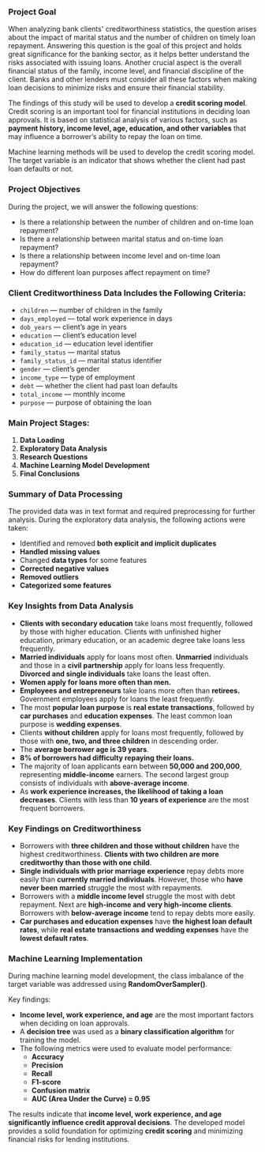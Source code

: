 ### **Project Goal**  
When analyzing bank clients' creditworthiness statistics, the question arises about the impact of marital status and the number of children on timely loan repayment. Answering this question is the goal of this project and holds great significance for the banking sector, as it helps better understand the risks associated with issuing loans. Another crucial aspect is the overall financial status of the family, income level, and financial discipline of the client. Banks and other lenders must consider all these factors when making loan decisions to minimize risks and ensure their financial stability.  

The findings of this study will be used to develop a **credit scoring model**. Credit scoring is an important tool for financial institutions in deciding loan approvals. It is based on statistical analysis of various factors, such as **payment history, income level, age, education, and other variables** that may influence a borrower’s ability to repay the loan on time.  

Machine learning methods will be used to develop the credit scoring model. The target variable is an indicator that shows whether the client had past loan defaults or not.  

### **Project Objectives**  
During the project, we will answer the following questions:  
- Is there a relationship between the number of children and on-time loan repayment?  
- Is there a relationship between marital status and on-time loan repayment?  
- Is there a relationship between income level and on-time loan repayment?  
- How do different loan purposes affect repayment on time?  

### **Client Creditworthiness Data Includes the Following Criteria:**  
- `children` — number of children in the family  
- `days_employed` — total work experience in days  
- `dob_years` — client’s age in years  
- `education` — client’s education level  
- `education_id` — education level identifier  
- `family_status` — marital status  
- `family_status_id` — marital status identifier  
- `gender` — client’s gender  
- `income_type` — type of employment  
- `debt` — whether the client had past loan defaults  
- `total_income` — monthly income  
- `purpose` — purpose of obtaining the loan  

### **Main Project Stages:**  
1. **Data Loading**  
2. **Exploratory Data Analysis**  
3. **Research Questions**  
4. **Machine Learning Model Development**  
5. **Final Conclusions**  

### **Summary of Data Processing**  
The provided data was in text format and required preprocessing for further analysis. During the exploratory data analysis, the following actions were taken:  
- Identified and removed **both explicit and implicit duplicates**  
- **Handled missing values**  
- Changed **data types** for some features  
- **Corrected negative values**  
- **Removed outliers**  
- **Categorized some features**  

### **Key Insights from Data Analysis**  
- **Clients with secondary education** take loans most frequently, followed by those with higher education. Clients with unfinished higher education, primary education, or an academic degree take loans less frequently.  
- **Married individuals** apply for loans most often. **Unmarried** individuals and those in a **civil partnership** apply for loans less frequently. **Divorced and single individuals** take loans the least often.  
- **Women apply for loans more often than men.**  
- **Employees and entrepreneurs** take loans more often than **retirees.** Government employees apply for loans the least frequently.  
- The most **popular loan purpose** is **real estate transactions**, followed by **car purchases** and **education expenses**. The least common loan purpose is **wedding expenses**.  
- Clients **without children** apply for loans most frequently, followed by those with **one, two, and three children** in descending order.  
- The **average borrower age is 39 years**.  
- **8% of borrowers had difficulty repaying their loans.**  
- The majority of loan applicants earn between **50,000 and 200,000**, representing **middle-income** earners. The second largest group consists of individuals with **above-average income**.  
- As **work experience increases, the likelihood of taking a loan decreases**. Clients with less than **10 years of experience** are the most frequent borrowers.  

### **Key Findings on Creditworthiness**  
- Borrowers with **three children and those without children** have the highest creditworthiness. **Clients with two children are more creditworthy than those with one child**.  
- **Single individuals with prior marriage experience** repay debts more easily than **currently married individuals**. However, those who **have never been married** struggle the most with repayments.  
- Borrowers with a **middle income level** struggle the most with debt repayment. Next are **high-income and very high-income clients**. Borrowers with **below-average income** tend to repay debts more easily.  
- **Car purchases and education expenses** have **the highest loan default rates**, while **real estate transactions and wedding expenses** have the **lowest default rates**.  

### **Machine Learning Implementation**  
During machine learning model development, the class imbalance of the target variable was addressed using **RandomOverSampler()**.  

Key findings:  
- **Income level, work experience, and age** are the most important factors when deciding on loan approvals.  
- A **decision tree** was used as a **binary classification algorithm** for training the model.  
- The following metrics were used to evaluate model performance:  
  - **Accuracy**  
  - **Precision**  
  - **Recall**  
  - **F1-score**  
  - **Confusion matrix**  
  - **AUC (Area Under the Curve) = 0.95**  

The results indicate that **income level, work experience, and age significantly influence credit approval decisions**. The developed model provides a solid foundation for optimizing **credit scoring** and minimizing financial risks for lending institutions.
